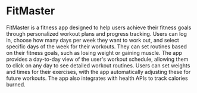 # FitMaster

FitMaster is a fitness app designed to help users achieve their fitness goals through personalized workout
plans and progress tracking. Users can log in, choose how many days per week they want to work out, and
select specific days of the week for their workouts. They can set routines based on their fitness goals, such as
losing weight or gaining muscle. The app provides a day-to-day view of the user's workout schedule, allowing
them to click on any day to see detailed workout routines. Users can set weights and times for their exercises,
with the app automatically adjusting these for future workouts. The app also integrates with health APIs to
track calories burned.
